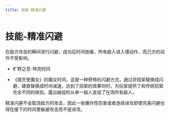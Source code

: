 ```yaml
---
title: 技能-精准闪避
---
```


# 技能-精准闪避
在敌方攻击的瞬间进行闪避，成功后时间放缓，所有敌人进入慢动作，而己方的动作不受影响。

- 旷野之息-林克时间

- 《猎天使魔女》的魔女时间，这是一种奇特的闪避方式，通过将招架替换成闪避，硬直替换成时间减速，达到了招架的效果同时，为玩家提供了和传统招架完全不同的体验。露出破绽的从单一敌人变成了在场所有敌人。

精准闪避不会取消敌方的攻击，因此一些爆炸性伤害或者连续进攻即使完美闪避也得在接下的时间里躲避攻击而不是进攻。